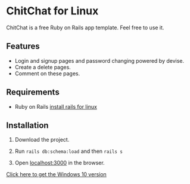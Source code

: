 # ChitChat for Linux

ChitChat is a free Ruby on Rails app template. Feel free to use it.

## Features
- Login and signup pages and password changing powered by devise.
- Create a delete pages.
- Comment on these pages.

## Requirements
- Ruby on Rails
[install rails for linux](https://medium.com/@rgdev/how-to-install-ruby-rails-on-ubuntu-16-04-from-scratch-quickly-4da73c67daa3)

## Installation
1. Download the project.

2. Run `rails db:schema:load` and then `rails s`

3. Open [localhost:3000](localhost:3000) in the browser.

[Click here to get the Windows 10 version](https://github.com/smcaleese/ChitChat-Windows10)
